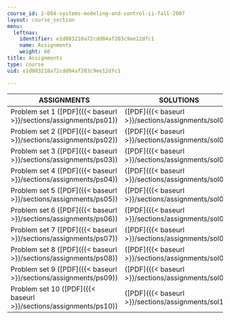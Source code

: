 ```yaml
---
course_id: 2-004-systems-modeling-and-control-ii-fall-2007
layout: course_section
menu:
  leftnav:
    identifier: e1d083218a72cdd04af203c9ee12dfc1
    name: Assignments
    weight: 60
title: Assignments
type: course
uid: e1d083218a72cdd04af203c9ee12dfc1

---
```


| ASSIGNMENTS | SOLUTIONS |
| --- | --- |
| Problem set 1 ([PDF]({{< baseurl >}}/sections/assignments/ps01)) | ([PDF]({{< baseurl >}}/sections/assignments/sol01)) |
| Problem set 2 ([PDF]({{< baseurl >}}/sections/assignments/ps02)) | ([PDF]({{< baseurl >}}/sections/assignments/sol02)) |
| Problem set 3 ([PDF]({{< baseurl >}}/sections/assignments/ps03)) | ([PDF]({{< baseurl >}}/sections/assignments/sol03)) |
| Problem set 4 ([PDF]({{< baseurl >}}/sections/assignments/ps04)) | ([PDF]({{< baseurl >}}/sections/assignments/sol04)) |
| Problem set 5 ([PDF]({{< baseurl >}}/sections/assignments/ps05)) | ([PDF]({{< baseurl >}}/sections/assignments/sol05)) |
| Problem set 6 ([PDF]({{< baseurl >}}/sections/assignments/ps06)) | ([PDF]({{< baseurl >}}/sections/assignments/sol06)) |
| Problem set 7 ([PDF]({{< baseurl >}}/sections/assignments/ps07)) | ([PDF]({{< baseurl >}}/sections/assignments/sol07)) |
| Problem set 8 ([PDF]({{< baseurl >}}/sections/assignments/ps08)) | ([PDF]({{< baseurl >}}/sections/assignments/sol08)) |
| Problem set 9 ([PDF]({{< baseurl >}}/sections/assignments/ps09)) | ([PDF]({{< baseurl >}}/sections/assignments/sol09)) |
| Problem set 10 ([PDF]({{< baseurl >}}/sections/assignments/ps10)) | ([PDF]({{< baseurl >}}/sections/assignments/sol10))